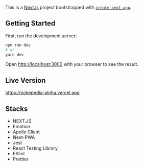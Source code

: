 This is a [Next.js](https://nextjs.org/) project bootstrapped with [`create-next-app`](https://github.com/vercel/next.js/tree/canary/packages/create-next-app).

## Getting Started

First, run the development server:

```bash
npm run dev
# or
yarn dev
```

Open [http://localhost:3000](http://localhost:3000) with your browser to see the result.

## Live Version

https://pokepedia-alpha.vercel.app

## Stacks

- NEXT.JS
- Emotion
- Apollo Client
- Next-PWA
- Jest
- React Testing Library
- ESlint
- Prettier
